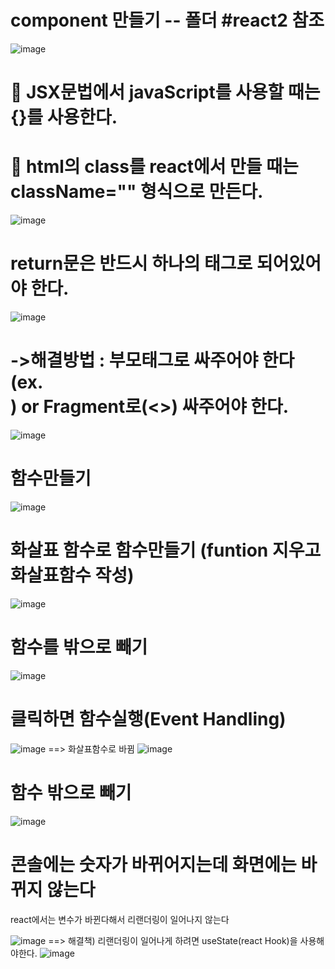 # component 만들기 -- 폴더 #react2 참조
![image](https://github.com/YENAZIGMINA/react_basic/assets/129706758/534f1890-19c6-431e-91a8-4ae2cf756857)

# 🎀 JSX문법에서 javaScript를 사용할 때는 {}를 사용한다.
# 🎀 html의 class를 react에서 만들 때는 className="" 형식으로 만든다.
![image](https://github.com/YENAZIGMINA/react_basic/assets/129706758/a27bd004-a68d-4a4d-9014-a1edce4bf8af)

# return문은 반드시 하나의 태그로 되어있어야 한다.
![image](https://github.com/YENAZIGMINA/react_basic/assets/129706758/999e8c9d-6f9e-4903-8d78-2bb4db801ab4)

# ->해결방법  : 부모태그로 싸주어야 한다(ex. <div>) or Fragment로(<>) 싸주어야 한다.
![image](https://github.com/YENAZIGMINA/react_basic/assets/129706758/6fded317-7928-41b4-8ba4-168010d81ec9)

# 함수만들기 
![image](https://github.com/YENAZIGMINA/react_basic/assets/129706758/aae9e540-c8ef-4483-bf46-eaef8e91cfad)

# 화살표 함수로 함수만들기 (funtion 지우고 화살표함수 작성)
![image](https://github.com/YENAZIGMINA/react_basic/assets/129706758/9c103139-e2d8-4851-9402-8da1c2aa41b9)

# 함수를 밖으로 빼기
![image](https://github.com/YENAZIGMINA/react_basic/assets/129706758/ee1dd573-4978-49c8-9c54-627a9c3c3f3f)
 
 # 클릭하면 함수실행(Event Handling)
![image](https://github.com/YENAZIGMINA/react_basic/assets/129706758/2fa5392a-a9a5-45ce-a15a-79229a14414a)
==> 화살표함수로 바뀜
  ![image](https://github.com/YENAZIGMINA/react_basic/assets/129706758/86be1c6e-9467-4948-bf47-3c53132e61c0)

# 함수 밖으로 빼기  
![image](https://github.com/YENAZIGMINA/react_basic/assets/129706758/85410fba-4501-473d-96b0-80b6853fac46)

# 콘솔에는 숫자가 바뀌어지는데 화면에는 바뀌지 않는다
  react에서는 변수가 바뀐다해서 리랜더링이 일어나지 않는다

  ![image](https://github.com/YENAZIGMINA/react_basic/assets/129706758/48003a52-1f1a-4326-8b6d-cd98d121a567)
==> 해결책) 리랜더링이 일어나게 하려면 useState(react Hook)을 사용해야한다.
![image](https://github.com/YENAZIGMINA/react_basic/assets/129706758/536549f7-a0db-45c1-8e9f-9f7563abb92c)
